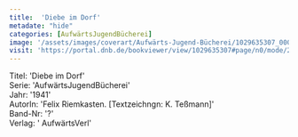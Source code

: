 ```yaml
---
title:  'Diebe im Dorf'
metadate: "hide"
categories: [AufwärtsJugendBücherei]
image: '/assets/images/coverart/Aufwärts-Jugend-Bücherei/1029635307_00000010.jpg'
visit: 'https://portal.dnb.de/bookviewer/view/1029635307#page/n0/mode/2up'
---
```

Titel: 'Diebe im Dorf' <br>
Serie: 'AufwärtsJugendBücherei' <br>
Jahr: '1941' <br>
AutorIn: 'Felix Riemkasten. [Textzeichngn: K. Teßmann]' <br>
Band-Nr: '?' <br>
Verlag: ' AufwärtsVerl'
